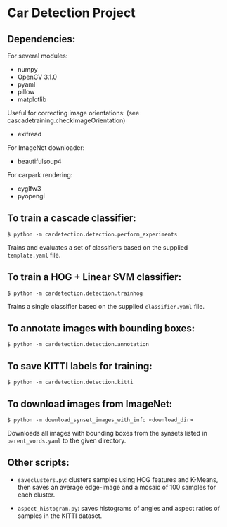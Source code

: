 # Car Detection Project

## Dependencies:

For several modules:

  * numpy
  * OpenCV 3.1.0
  * pyaml
  * pillow
  * matplotlib

Useful for correcting image orientations:
(see cascadetraining.checkImageOrientation)

  * exifread

For ImageNet downloader:

  * beautifulsoup4

For carpark rendering:

  * cyglfw3
  * pyopengl


## To train a cascade classifier:

    $ python -m cardetection.detection.perform_experiments

Trains and evaluates a set of classifiers based on the supplied `template.yaml` file.


## To train a HOG + Linear SVM classifier:

    $ python -m cardetection.detection.trainhog

Trains a single classifier based on the supplied `classifier.yaml` file.


## To annotate images with bounding boxes:

    $ python -m cardetection.detection.annotation


## To save KITTI labels for training:

    $ python -m cardetection.detection.kitti


## To download images from ImageNet:

    $ python -m download_synset_images_with_info <download_dir>

Downloads all images with bounding boxes from the synsets listed in `parent_words.yaml` to the given directory.


## Other scripts:

  * `saveclusters.py`: clusters samples using HOG features and K-Means, then saves an average edge-image and a mosaic of 100 samples for each cluster.

  * `aspect_histogram.py`: saves histograms of angles and aspect ratios of samples in the KITTI dataset.
